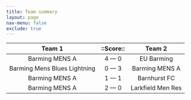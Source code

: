 ```yaml
---
title: Team summary
layout: page
nav-menu: false
exclude: true
---
```




|            Team 1            |  ::Score::  |      Team 2       |
|:----------------------------:|:-----------:|:-----------------:|
|        Barming MENS A        | 4 &mdash; 0 |    EU Barming     |
| Barming Mens Blues Lightning | 0 &mdash; 3 |  Barming MENS A   |
|        Barming MENS A        | 1 &mdash; 1 |   Barnhurst FC    |
|        Barming MENS A        | 2 &mdash; 0 | Larkfield Men Res |

 <br /><br /><br />